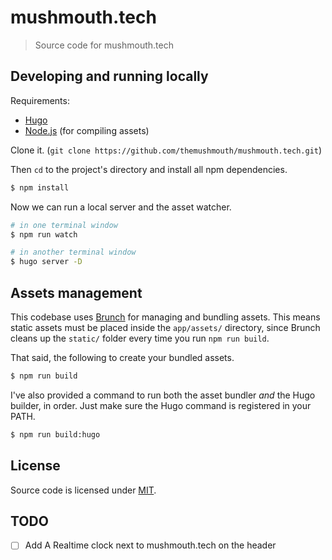# mushmouth.tech

> Source code for mushmouth.tech

## Developing and running locally

Requirements:

* [Hugo](https://gohugo.io)
* [Node.js](https://nodejs.org) (for compiling assets)

Clone it. (`git clone https://github.com/themushmouth/mushmouth.tech.git`)

Then `cd` to the project's directory and install all npm dependencies.

```bash
$ npm install
```

Now we can run a local server and the asset watcher.

```bash
# in one terminal window
$ npm run watch

# in another terminal window
$ hugo server -D
```

## Assets management

This codebase uses [Brunch](http://brunch.io/) for managing and bundling assets. This means static assets must be placed inside the `app/assets/` directory, since Brunch cleans up the `static/` folder every time you run `npm run build`.

That said, the following to create your bundled assets.

```bash
$ npm run build
```

I've also provided a command to run both the asset bundler *and* the Hugo builder, in order. Just make sure the Hugo command is registered in your PATH.

```bash
$ npm run build:hugo
```

## License

Source code is licensed under [MIT](LICENSE).

## TODO
- [ ] Add A Realtime clock next to mushmouth.tech on the header
